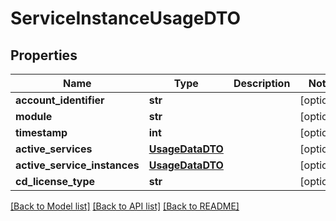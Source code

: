 # ServiceInstanceUsageDTO

## Properties
Name | Type | Description | Notes
------------ | ------------- | ------------- | -------------
**account_identifier** | **str** |  | [optional] 
**module** | **str** |  | [optional] 
**timestamp** | **int** |  | [optional] 
**active_services** | [**UsageDataDTO**](UsageDataDTO.md) |  | [optional] 
**active_service_instances** | [**UsageDataDTO**](UsageDataDTO.md) |  | [optional] 
**cd_license_type** | **str** |  | [optional] 

[[Back to Model list]](../README.md#documentation-for-models) [[Back to API list]](../README.md#documentation-for-api-endpoints) [[Back to README]](../README.md)

